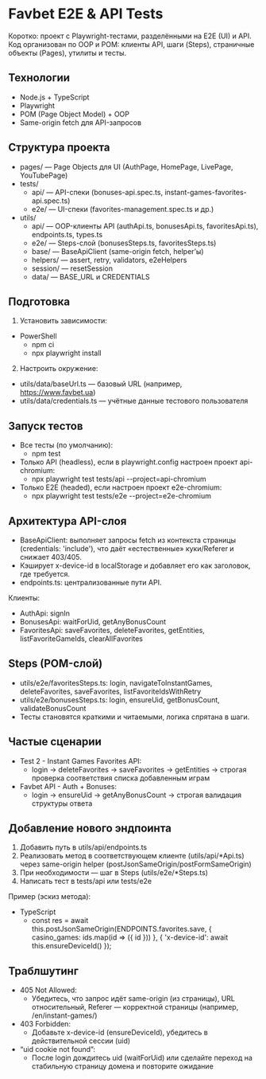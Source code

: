 # Favbet E2E & API Tests

Коротко: проект с Playwright-тестами, разделёнными на E2E (UI) и API. Код организован по OOP и POM: клиенты API, шаги (Steps), страничные объекты (Pages), утилиты и тесты.

## Технологии
- Node.js + TypeScript
- Playwright
- POM (Page Object Model) + OOP
- Same-origin fetch для API-запросов

## Структура проекта
- pages/ — Page Objects для UI (AuthPage, HomePage, LivePage, YouTubePage)
- tests/
  - api/ — API-спеки (bonuses-api.spec.ts, instant-games-favorites-api.spec.ts)
  - e2e/ — UI-спеки (favorites-management.spec.ts и др.)
- utils/
  - api/ — OOP-клиенты API (authApi.ts, bonusesApi.ts, favoritesApi.ts), endpoints.ts, types.ts
  - e2e/ — Steps-слой (bonusesSteps.ts, favoritesSteps.ts)
  - base/ — BaseApiClient (same-origin fetch, helper’ы)
  - helpers/ — assert, retry, validators, e2eHelpers
  - session/ — resetSession
  - data/ — BASE_URL и CREDENTIALS

## Подготовка
1) Установить зависимости:
- PowerShell
  - npm ci
  - npx playwright install

2) Настроить окружение:
- utils/data/baseUrl.ts — базовый URL (например, https://www.favbet.ua)
- utils/data/credentials.ts — учётные данные тестового пользователя

## Запуск тестов
- Все тесты (по умолчанию): 
  - npm test
- Только API (headless), если в playwright.config настроен проект api-chromium:
  - npx playwright test tests/api --project=api-chromium
- Только E2E (headed), если настроен проект e2e-chromium:
  - npx playwright test tests/e2e --project=e2e-chromium

## Архитектура API-слоя
- BaseApiClient: выполняет запросы fetch из контекста страницы (credentials: 'include'), что даёт «естественные» куки/Referer и снижает 403/405.
- Кэширует x-device-id в localStorage и добавляет его как заголовок, где требуется.
- endpoints.ts: централизованные пути API.

Клиенты:
- AuthApi: signIn
- BonusesApi: waitForUid, getAnyBonusCount
- FavoritesApi: saveFavorites, deleteFavorites, getEntities, listFavoriteGameIds, clearAllFavorites

## Steps (POM-слой)
- utils/e2e/favoritesSteps.ts: login, navigateToInstantGames, deleteFavorites, saveFavorites, listFavoriteIdsWithRetry
- utils/e2e/bonusesSteps.ts: login, ensureUid, getBonusCount, validateBonusCount
- Тесты становятся краткими и читаемыми, логика спрятана в шаги.

## Частые сценарии
- Test 2 - Instant Games Favorites API:
  - login → deleteFavorites → saveFavorites → getEntities → строгая проверка соответствия списка добавленным играм
- Favbet API - Auth + Bonuses:
  - login → ensureUid → getAnyBonusCount → строгая валидация структуры ответа

## Добавление нового эндпоинта
1) Добавить путь в utils/api/endpoints.ts
2) Реализовать метод в соответствующем клиенте (utils/api/*Api.ts) через same-origin helper (postJsonSameOrigin/postFormSameOrigin)
3) При необходимости — шаг в Steps (utils/e2e/*Steps.ts)
4) Написать тест в tests/api или tests/e2e

Пример (эскиз метода):
- TypeScript
  - const res = await this.postJsonSameOrigin(ENDPOINTS.favorites.save, { casino_games: ids.map(id => ({ id })) }, { 'x-device-id': await this.ensureDeviceId() });

## Траблшутинг
- 405 Not Allowed:
  - Убедитесь, что запрос идёт same-origin (из страницы), URL относительный, Referer — корректной страницы (например, /en/instant-games/)
- 403 Forbidden:
  - Добавьте x-device-id (ensureDeviceId), убедитесь в действительной сессии (uid)
- “uid cookie not found”:
  - После login дождитесь uid (waitForUid) или сделайте переход на стабильную страницу домена и повторите ожидание
